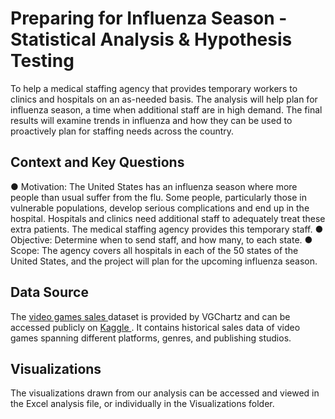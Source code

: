 # Preparing for Influenza Season - Statistical Analysis & Hypothesis Testing
To help a medical staffing agency that provides temporary workers to clinics and hospitals on an as-needed basis. The analysis will help plan for influenza season, a time when additional staff are in high demand. The final results will examine trends in influenza and how they can be used to proactively plan for staffing needs across the country.

## Context and Key Questions
● Motivation: The United States has an influenza season where more people than usual suffer from the flu. Some people, particularly those in vulnerable populations, develop serious complications and end up in the hospital. Hospitals and clinics need additional staff to
adequately treat these extra patients. The medical staffing agency provides this temporary staff.
● Objective: Determine when to send staff, and how many, to each state.
● Scope: The agency covers all hospitals in each of the 50 states of the United States, and the project will plan for the upcoming influenza season.

## Data Source
The <a href="https://docs.google.com/spreadsheets/d/1W0WxD6WMc4hNqPUVTwGS--kvqipTS7Z-/edit?usp=sharing&ouid=115605502126220658348&rtpof=true&sd=true">video games sales </a>dataset is provided by VGChartz and can be accessed publicly on <a href="https://www.kaggle.com/datasets/gregorut/videogamesales"> Kaggle </a>. It contains historical sales data of video games spanning different platforms, genres, and publishing studios. 

## Visualizations
The visualizations drawn from our analysis can be accessed and viewed in the Excel analysis file, or individually in the Visualizations folder.
